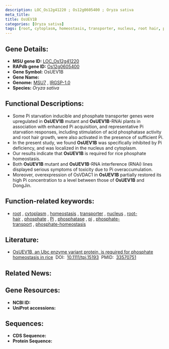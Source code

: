 ```yaml
---
description: LOC_Os12g41220 ; Os12g0605400 ; Oryza sativa
meta_title:
title: OsUEV1B
categories: [Oryza sativa]
tags: [root, cytoplasm, homeostasis, transporter, nucleus, root hair, phosphate, Pi, phosphatase,  pi , phosphate transport, phosphate homeostasis]
---
```


## Gene Details:
- **MSU gene ID:** [LOC_Os12g41220](http://rice.uga.edu/cgi-bin/ORF_infopage.cgi?orf=LOC_Os12g41220)  
- **RAPdb gene ID:** [Os12g0605400](https://rapdb.dna.affrc.go.jp/locus/?name=Os12g0605400)  
- **Gene Symbol:** OsUEV1B
- **Gene Name:**
- **Genome:**  [MSU7](http://rice.uga.edu/)&nbsp;,&nbsp;[IRGSP-1.0](https://rapdb.dna.affrc.go.jp/download/irgsp1.html)
- **Species:** *Oryza sativa*

## Functional Descriptions:
   - Some Pi starvation inducible and phosphate transporter genes were upregulated in **OsUEV1B** mutant and **OsUEV1B**-RNAi plants in association with enhanced Pi acquisition, and representative Pi starvation responses, including stimulation of acid phosphatase activity and root hair growth, were also activated in the presence of sufficient Pi.
   - In the present study, we found **OsUEV1B** was specifically inhibited by Pi deficiency, and was localized in the nucleus and cytoplasm.
   - Our results indicate that **OsUEV1B** is required for rice phosphate homeostasis.
   - Both **OsUEV1B** mutant and **OsUEV1B**-RNA interference (RNAi) lines displayed serious symptoms of toxicity due to Pi overaccumulation.
   - Moreover, overexpression of OsVDAC1 in **OsUEV1B** partially restored its high Pi concentration to a level between those of **OsUEV1B** and DongJin.

## Function-related keywords:
   - [root](/tags/root/)&nbsp;,&nbsp;[cytoplasm](/tags/cytoplasm/)&nbsp;,&nbsp;[homeostasis](/tags/homeostasis/)&nbsp;,&nbsp;[transporter](/tags/transporter/)&nbsp;,&nbsp;[nucleus](/tags/nucleus/)&nbsp;,&nbsp;[root-hair](/tags/root-hair/)&nbsp;,&nbsp;[phosphate](/tags/phosphate/)&nbsp;,&nbsp;[Pi](/tags/Pi/)&nbsp;,&nbsp;[phosphatase](/tags/phosphatase/)&nbsp;,&nbsp;[pi](/tags/pi/)&nbsp;,&nbsp;[phosphate-transport](/tags/phosphate-transport/)&nbsp;,&nbsp;[phosphate-homeostasis](/tags/phosphate-homeostasis/)

## Literature:
   - [OsUEV1B, an Ubc enzyme variant protein, is required for phosphate homeostasis in rice](https://www.doi.org/10.1111/tpj.15193)&nbsp;&nbsp;DOI:&nbsp;&nbsp;[10.1111/tpj.15193](https://www.doi.org/10.1111/tpj.15193)&nbsp;&nbsp;PMID:&nbsp;&nbsp;[33570751](https://pubmed.ncbi.nlm.nih.gov/33570751/)

## Related News:

## Gene Resources:
- **NCBI ID:**  []()
- **UniProt accessions:** [](https://www.uniprot.org/uniprotkb//entry)

## Sequences:
- **CDS Sequence:**
- **Protein Sequence:**
